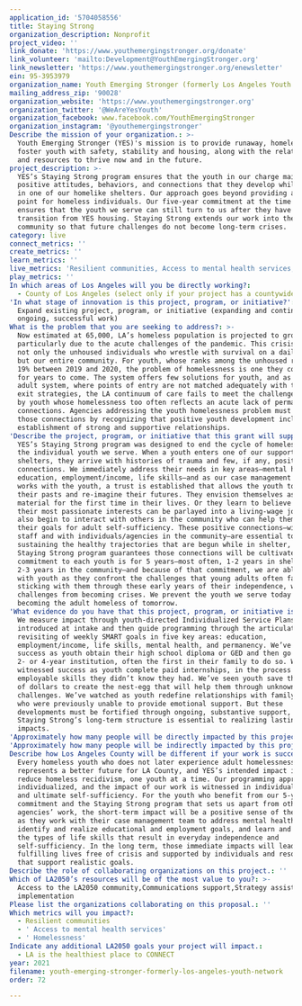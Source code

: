```yaml
---
application_id: '5704058556'
title: Staying Strong
organization_description: Nonprofit
project_video: ''
link_donate: 'https://www.youthemergingstronger.org/donate'
link_volunteer: 'mailto:Development@YouthEmergingStronger.org'
link_newsletter: 'https://www.youthemergingstronger.org/enewsletter'
ein: 95-3953979
organization_name: Youth Emerging Stronger (formerly Los Angeles Youth Network)
mailing_address_zip: '90028'
organization_website: 'https://www.youthemergingstronger.org'
organization_twitter: '@WeAreYesYouth'
organization_facebook: www.facebook.com/YouthEmergingStronger
organization_instagram: '@youthemergingstronger'
Describe the mission of your organization.: >-
  Youth Emerging Stronger (YES)'s mission is to provide runaway, homeless and
  foster youth with safety, stability and housing, along with the relationships
  and resources to thrive now and in the future.
project_description: >-
  YES’s Staying Strong program ensures that the youth in our charge maintain the
  positive attitudes, behaviors, and connections that they develop while living
  in one of our homelike shelters. Our approach goes beyond providing an entry
  point for homeless individuals. Our five-year commitment at the time of intake
  ensures that the youth we serve can still turn to us after they have made the
  transition from YES housing. Staying Strong extends our work into the
  community so that future challenges do not become long-term crises.
category: live
connect_metrics: ''
create_metrics: ''
learn_metrics: ''
live_metrics: 'Resilient communities, Access to mental health services, Homelessness'
play_metrics: ''
In which areas of Los Angeles will you be directly working?:
  - County of Los Angeles (select only if your project has a countywide benefit)
'In what stage of innovation is this project, program, or initiative?': >-
  Expand existing project, program, or initiative (expanding and continuing
  ongoing, successful work)
What is the problem that you are seeking to address?: >-
  Now estimated at 65,000, LA’s homeless population is projected to grow,
  particularly due to the acute challenges of the pandemic. This crisis impacts
  not only the unhoused individuals who wrestle with survival on a daily basis,
  but our entire community. For youth, whose ranks among the unhoused rose by
  19% between 2019 and 2020, the problem of homelessness is one they could face
  for years to come. The system offers few solutions for youth, and as with the
  adult system, where points of entry are not matched adequately with thoughtful
  exit strategies, the LA continuum of care fails to meet the challenges faced
  by youth whose homelessness too often reflects an acute lack of permanent
  connections. Agencies addressing the youth homelessness problem must focus on
  those connections by recognizing that positive youth development includes the
  establishment of strong and supportive relationships.
'Describe the project, program, or initiative that this grant will support to address the problem identified.': >-
  YES’s Staying Strong program was designed to end the cycle of homelessness for
  the individual youth we serve. When a youth enters one of our supportive
  shelters, they arrive with histories of trauma and few, if any, positive
  connections. We immediately address their needs in key areas—mental health,
  education, employment/income, life skills—and as our case management staff
  works with the youth, a trust is established that allows the youth to reframe
  their pasts and re-imagine their futures. They envision themselves as college
  material for the first time in their lives. Or they learn to believe that
  their most passionate interests can be parlayed into a living-wage job. They
  also begin to interact with others in the community who can help them realize
  their goals for adult self-sufficiency. These positive connections—with YES
  staff and with individuals/agencies in the community—are essential to
  sustaining the healthy trajectories that are begun while in shelter, and YES’s
  Staying Strong program guarantees those connections will be cultivated. Our
  commitment to each youth is for 5 years—most often, 1-2 years in shelter and
  2-3 years in the community—and because of that commitment, we are able to work
  with youth as they confront the challenges that young adults often face. By
  sticking with them through these early years of their independence, we prevent
  challenges from becoming crises. We prevent the youth we serve today from
  becoming the adult homeless of tomorrow.
'What evidence do you have that this project, program, or initiative is or will be successful, and how will you define and measure success?': >-
  We measure impact through youth-directed Individualized Service Plans that are
  introduced at intake and then guide programming through the articulation and
  revisiting of weekly SMART goals in five key areas: education,
  employment/income, life skills, mental health, and permanency. We’ve witnessed
  success as youth obtain their high school diploma or GED and then go on to a
  2- or 4-year institution, often the first in their family to do so. We’ve
  witnessed success as youth complete paid internships, in the process honing
  employable skills they didn’t know they had. We’ve seen youth save thousands
  of dollars to create the nest-egg that will help them through unknown future
  challenges. We’ve watched as youth redefine relationships with family members
  who were previously unable to provide emotional support. But these
  developments must be fortified through ongoing, substantive support, and
  Staying Strong’s long-term structure is essential to realizing lasting
  impacts.
'Approximately how many people will be directly impacted by this project, program, or initiative?': '100'
'Approximately how many people will be indirectly impacted by this project, program, or initiative?': '400'
Describe how Los Angeles County will be different if your work is successful.: >-
  Every homeless youth who does not later experience adult homelessness
  represents a better future for LA County, and YES’s intended impact is to
  reduce homeless recidivism, one youth at a time. Our programming approach is
  individualized, and the impact of our work is witnessed in individual growth
  and ultimate self-sufficiency. For the youth who benefit from our 5-year
  commitment and the Staying Strong program that sets us apart from other
  agencies’ work, the short-term impact will be a positive sense of the future
  as they work with their case management team to address mental health issues,
  identify and realize educational and employment goals, and learn and practice
  the types of life skills that result in everyday independence and
  self-sufficiency. In the long term, those immediate impacts will lead to
  fulfilling lives free of crisis and supported by individuals and resources
  that support realistic goals.
Describe the role of collaborating organizations on this project.: ''
Which of LA2050’s resources will be of the most value to you?: >-
  Access to the LA2050 community,Communications support,Strategy assistance and
  implementation
Please list the organizations collaborating on this proposal.: ''
Which metrics will you impact?:
  - Resilient communities
  - ' Access to mental health services'
  - ' Homelessness'
Indicate any additional LA2050 goals your project will impact.:
  - LA is the healthiest place to CONNECT
year: 2021
filename: youth-emerging-stronger-formerly-los-angeles-youth-network
order: 72

---
```

